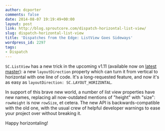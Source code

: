 ```yaml
---
author: dcporter
comments: false
date: 2014-08-07 19:19:49+00:00
layout: post
link: http://blog.sproutcore.com/dispatch-horizontal-list-view/
slug: dispatch-horizontal-list-view
title: 'Dispatches from the Edge: ListView Goes Sideways'
wordpress_id: 2297
tags:
- Dispatch
---
```


`SC.ListView` has a new trick in the upcoming v1.11 (available now on [latest master](https://github.com/sproutcore/sproutcore/)): a new `layoutDirection` property which can turn it from vertical to horizontal with one line of code. It's a long-requested feature, and now it's as easy as `layoutDirection: SC.LAYOUT_HORIZONTAL`.

In support of this brave new world, a number of list view properties have new names, replacing all now-outdated mentions of "height" with "size": `rowHeight` is now `rowSize`, et cetera. The new API is backwards-compatible with the old one, with the usual crew of helpful developer warnings to ease your project over without breaking it.

Happy horizontaling!

